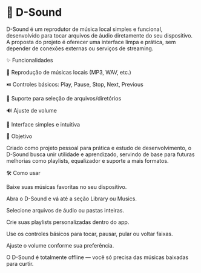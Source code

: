 # 📀 D-Sound

D-Sound é um reprodutor de música local simples e funcional, desenvolvido para tocar arquivos de áudio diretamente do seu dispositivo.
A proposta do projeto é oferecer uma interface limpa e prática, sem depender de conexões externas ou serviços de streaming.

✨ Funcionalidades

🎵 Reprodução de músicas locais (MP3, WAV, etc.)

⏯️ Controles básicos: Play, Pause, Stop, Next, Previous

📂 Suporte para seleção de arquivos/diretórios

🔊 Ajuste de volume

🎨 Interface simples e intuitiva

🚀 Objetivo

Criado como projeto pessoal para prática e estudo de desenvolvimento, o D-Sound busca unir utilidade e aprendizado, servindo de base para futuras melhorias como playlists, equalizador e suporte a mais formatos.

🛠️ Como usar

Baixe suas músicas favoritas no seu dispositivo.

Abra o D-Sound e vá até a seção Library ou Musics.

Selecione arquivos de áudio ou pastas inteiras.

Crie suas playlists personalizadas dentro do app.

Use os controles básicos para tocar, pausar, pular ou voltar faixas.

Ajuste o volume conforme sua preferência.

O D-Sound é totalmente offline — você só precisa das músicas baixadas para curtir.
